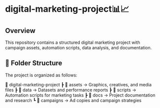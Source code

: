 # digital-marketing-project📊📈

## Overview  
This repository contains a structured digital marketing project with campaign assets, automation scripts, data analysis, and documentation.

## 📁 Folder Structure  
The project is organized as follows:

📂 digital-marketing-project
┣ 📂 assets → Graphics, creatives, and media files
┣ 📂 data → Datasets and performance reports
┣ 📂 scripts → Automation scripts for marketing tasks
┣ 📂 docs → Project documentation and research
┗ 📂 campaigns → Ad copies and campaign strategies
